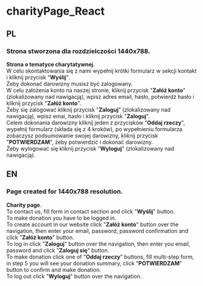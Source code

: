 # charityPage_React

## PL
### Strona stworzona dla rozdzielczości 1440x788.
**Strona o tematyce charytatywnej**.  
W celu skontaktowania się z nami wypełnij krótki formularz w sekcji kontakt i kliknij przycisk "**Wyślij**".  
Żeby dokonać darowizny musisz być zalogowany.  
W celu założenia konto na naszej stronie, kliknij przycisk "**Załóż konto**" (zlokalizowany nad nawigacją), wpisz adres email, hasło, potwierdź hasło i kliknij przycisk "**Załóż konto**".  
Żeby się zalogować kliknij przycisk "**Zaloguj**" (zlokalizowany nad nawigacją), wpisz emai, hasło i kliknij przycisk "**Zaloguj**".  
Celem dokonania darowizny kliknij jeden z przycisków "**Oddaj rzeczy**", wypełnij formularz (składa się z 4 kroków), po wypełnieniu formularza zobaczysz podsumowanie swojej darowizny, kliknij przycisk "**POTWIERDZAM**", żeby potwierdzić i dokonać darowizny.  
Żeby wylogować się kliknij przycisk "**Wyloguj**" (zlokalizowany nad nawigacją).

## EN
### Page created for 1440x788 resolution.
**Charity page**.  
To contact us, fill form in contact section and click "**Wyślij**" button.  
To make donation you have to be logged in.  
To create account in our website click "**Załóż konto**" button over the navigation, then enter your email, password, password confirmation and click "**Załóż konto**" button.  
To log in click "**Zaloguj**" button over the navigation, then enter you email, password and click "**Zaloguj się**" button.  
To make donation click one of "**Oddaj rzeczy**" buttons, fill multi-step form, in step 5 you will see your donation summary, click "**POTWIERDZAM**" button to confirm and make donation.  
To log out click "**Wyloguj**" button over the navigation.  
